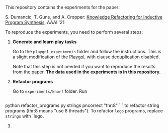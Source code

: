 This repository contains the experiments for the paper:

S. Dumancic, T. Guns, and A. Cropper: [Knowledge Refactoring for Inductive Program Synthesis](https://arxiv.org/abs/2004.09931). AAAI '21


To reproduce the experiments, you need to perform several steps:
 1. **Generate and learn play tasks**
    
    Go to the `playgol_experiments` folder and follow the instructions. This is a slight modification of the [Playgol](http://andrewcropper.com/pubs/ijcai19-playgol.pdf), with clause deduplication disabled.
    
    Note that this step is not needed if you want to reproduce the results from the paper. **The data used in the experiments is in this repository.**
 
 2. **Refactor programs** 
    
    Go to `experiments/knorf` folder.
    Run
    ```
python refactor_programs.py strings pncorrect "thr:8"
    ```
     to refactor string programs (thr:8 means "use 8 threads"). To refactor `lego` programs, replace `strings` with `lego.

 3.




